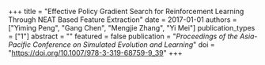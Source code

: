 +++
title = "Effective Policy Gradient Search for Reinforcement Learning Through NEAT Based Feature Extraction"
date = 2017-01-01
authors = ["Yiming Peng", "Gang Chen", "Mengjie Zhang", "Yi Mei"]
publication_types = ["1"]
abstract = ""
featured = false
publication = "*Proceedings of the Asia-Pacific Conference on Simulated Evolution and Learning*"
doi = "https://doi.org/10.1007/978-3-319-68759-9_39"
+++

